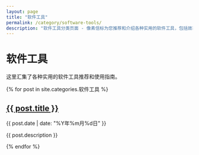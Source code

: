 ```yaml
---
layout: page
title: "软件工具"
permalink: /category/software-tools/
description: "软件工具分类页面 - 像素信标为您推荐和介绍各种实用的软件工具，包括效率软件、破解工具等。"
---
```


# 软件工具

这里汇集了各种实用的软件工具推荐和使用指南。

<div class="posts">
  {% for post in site.categories.软件工具 %}
    <article class="post">
      <h2><a href="{{ post.url | relative_url }}">{{ post.title }}</a></h2>
      <time datetime="{{ post.date | date_to_xmlschema }}" class="post-date">{{ post.date | date: "%Y年%m月%d日" }}</time>
      <p>{{ post.description }}</p>
    </article>
  {% endfor %}
</div>
